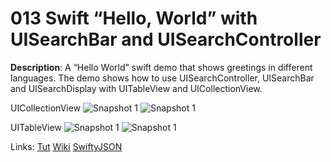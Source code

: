 # 013 Swift “Hello, World” with UISearchBar and UISearchController

**Description**: A “Hello World” swift demo that shows greetings in different languages. The demo shows how to use UISearchController, UISearchBar and UISearchDisplay with UITableView and UICollectionView.   

UICollectionView
![Snapshot 1](https://github.com/vidaaudrey/013-Hello-World-UISearchController-And-UISearchBar/blob/master/_snapshort/snapshot.gif)
![Snapshot 1](https://github.com/vidaaudrey/013-Hello-World-UISearchController-And-UISearchBar/blob/master/_snapshort/snapshort3.gif)

UITableView
![Snapshot 1](https://github.com/vidaaudrey/013-Hello-World-UISearchController-And-UISearchBar/blob/master/_snapshort/snapshot1.gif)
![Snapshot 1](https://github.com/vidaaudrey/013-Hello-World-UISearchController-And-UISearchBar/blob/master/_snapshort/snapshot2.gif)


Links: [Tut](http://www.raywenderlich.com/76519/add-table-view-search-swift)
[Wiki](http://en.wikipedia.org/wiki/Hello)
[SwiftyJSON](https://github.com/lingoer/SwiftyJSON)


